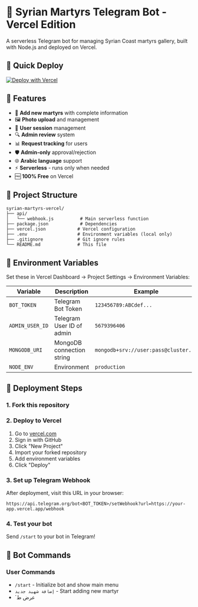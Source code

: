 # 🌹 Syrian Martyrs Telegram Bot - Vercel Edition

A serverless Telegram bot for managing Syrian Coast martyrs gallery, built with Node.js and deployed on Vercel.

## 🚀 Quick Deploy

[![Deploy with Vercel](https://vercel.com/button)](https://vercel.com/new/clone?repository-url=https://github.com/YOUR_USERNAME/syrian-martyrs-vercel&env=BOT_TOKEN,ADMIN_USER_ID,MONGODB_URI)

## 🌟 Features

- 📝 **Add new martyrs** with complete information
- 🖼️ **Photo upload** and management
- 👥 **User session** management
- 🔍 **Admin review** system
- 📊 **Request tracking** for users
- 🛡️ **Admin-only** approval/rejection
- 🌐 **Arabic language** support
- ⚡ **Serverless** - runs only when needed
- 🆓 **100% Free** on Vercel

## 📁 Project Structure

```
syrian-martyrs-vercel/
├── api/
│   └── webhook.js          # Main serverless function
├── package.json            # Dependencies
├── vercel.json            # Vercel configuration
├── .env                   # Environment variables (local only)
├── .gitignore             # Git ignore rules
└── README.md              # This file
```

## 🔧 Environment Variables

Set these in Vercel Dashboard → Project Settings → Environment Variables:

| Variable | Description | Example |
|----------|-------------|---------|
| `BOT_TOKEN` | Telegram Bot Token | `123456789:ABCdef...` |
| `ADMIN_USER_ID` | Telegram User ID of admin | `5679396406` |
| `MONGODB_URI` | MongoDB connection string | `mongodb+srv://user:pass@cluster...` |
| `NODE_ENV` | Environment | `production` |

## 🚀 Deployment Steps

### 1. Fork this repository

### 2. Deploy to Vercel
1. Go to [vercel.com](https://vercel.com)
2. Sign in with GitHub
3. Click "New Project"
4. Import your forked repository
5. Add environment variables
6. Click "Deploy"

### 3. Set up Telegram Webhook
After deployment, visit this URL in your browser:
```
https://api.telegram.org/bot<BOT_TOKEN>/setWebhook?url=https://your-app.vercel.app/webhook
```

### 4. Test your bot
Send `/start` to your bot in Telegram!

## 📱 Bot Commands

### User Commands
- `/start` - Initialize bot and show main menu
- `إضافة شهيد جديد` - Start adding new martyr
- `عرض ط